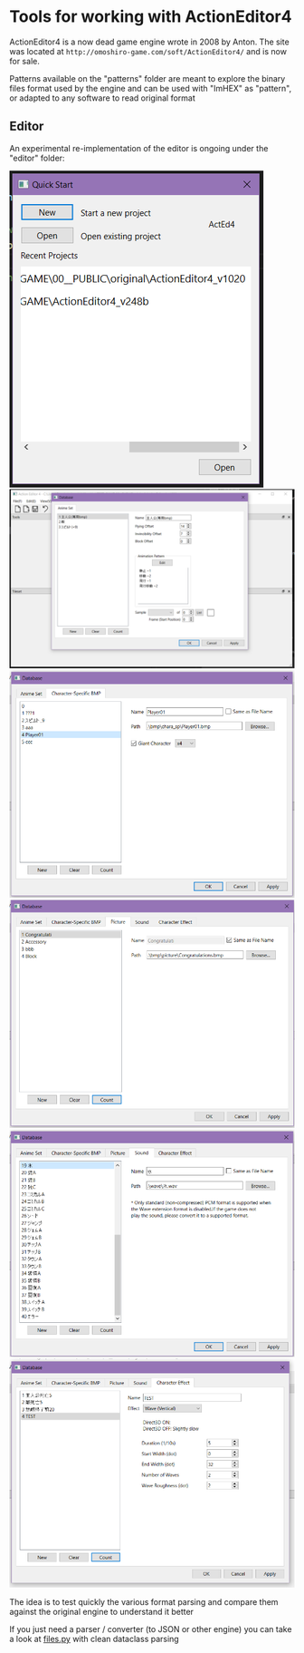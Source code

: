 # Tools for working with ActionEditor4

ActionEditor4 is a now dead game engine wrote in 2008 by Anton. The site was located at `http://omoshiro-game.com/soft/ActionEditor4/` and is now for sale.

Patterns available on the "patterns" folder are meant to explore the binary files format used by the engine and can be used with "ImHEX" as "pattern", or adapted to any software to read original format

## Editor

An experimental re-implementation of the editor is ongoing under the "editor" folder:

![QuickStart.png](editor/docs/QuickStart.png)
![Database.png](editor/docs/Database.png)
![BmpCharaExc.png](editor/docs/BmpCharaExc.png)
![Picture.png](editor/docs/Picture.png)
![Sound.png](editor/docs/Sound.png)
![CharaEffect.png](editor/docs/CharaEffect.png)

The idea is to test quickly the various format parsing and compare them against the original engine to understand it better

If you just need a parser / converter (to JSON or other engine) you can take a look at [files.py](editor\acted4\data\files.py) with clean dataclass parsing